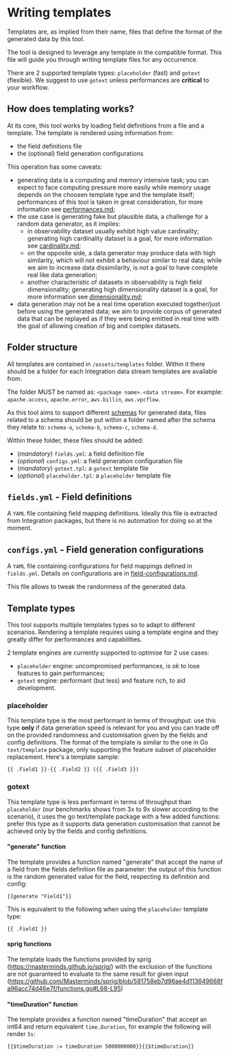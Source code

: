 # Writing templates

Templates are, as implied from their name, files that define the format of the generated data by this tool.

The tool is designed to leverage any template in the compatible format. This file will guide you through writing template files for any occurrence.

There are 2 supported template types: `placeholder` (fast) and `gotext` (flexible). We suggest to use `gotext` unless performances are **critical** to your workflow.

## How does templating works?

At its core, this tool works by loading field definitions from a file and a template. The template is rendered using information from:
- the field definitions file
- the (optional) field generation configurations

This operation has some caveats:
- generating data is a computing and memory intensive task; you can expect to face computing pressure more easily while memory usage depends on the choosen template type and the template itself; performances of this tool is taken in great consideration, for more information see [performances.md](./performances.md);
- the use case is generating fake but plausible data, a challenge for a random data generator, as it implies:
  - in observability dataset usually exhibit high value cardinality; generating high cardinality dataset is a goal, for more information see [cardinality.md](./cardinality.md);
  - on the opposite side, a data generator may produce data with high similarity, which will not exhibit a behaviour similar to real data; while we aim to increase data dissimilarity, is not a goal to have complete real like data generation;
  - another characteristic of datasets in observability is high field dimensionality; generating high dimensionality dataset is a goal, for more information see [dimensionality.md](./dimensionality.md);
- data generation may not be a real time operation executed together/just before using the generated data; we aim to provide corpus of generated data that can be replayed as if they were being emitted in real time with the goal of allowing creation of big and complex datasets.

## Folder structure

All templates are contained in `/assets/templates` folder. Within it there should be a folder for each Integration data stream templates are available from.

The folder MUST be named as: `<package name>.<data stream>`. For example: `apache.access`, `apache.error`, `aws.billin`, `aws.vpcflow`.

As this tool aims to support different [schemas](./data-schemas.md) for generated data, files related to a schema should be put within a folder named after the schema they relate to: `schema-a`, `schema-b`, `schema-c`, `schema-d`.

Within these folder, these files should be added:
- (_mandatory_) `fields.yml`: a field definition file
- (_optional_) `configs.yml`: a field generation configuration file
- (_mandatory_) `gotext.tpl`: a `gotext` template file
- (_optional_) `placeholder.tpl`: a `placeholder` template file

## `fields.yml` - Field definitions

A `YAML` file containing field mapping definitions. Ideally this file is extracted from Integration packages, but there is no automation for doing so at the moment.

## `configs.yml` - Field generation configurations

A `YAML` file containing configurations for field mappings defined in `fields.yml`. Details on configurations are in [field-configurations.md](./field-configurations.md).

This file allows to tweak the randomness of the generated data.

## Template types

This tool supports multiple templates types so to adapt to different scenarios. Rendering a template requires using a template engine and they greatly differ for performances and capabilities.

2 template engines are currently supported to optimise for 2 use cases:
- `placeholder` engine: uncompromised performances, is ok to lose features to gain performances;
- `gotext` engine: performant (but less) and feature rich, to aid development.

### placeholder

This template type is the most performant in terms of throughput: use this type **only** if data generation speed is relevant for you and you can trade off on the provided randomness and customisation given by the fields and config definitions.
The format of the template is similar to the one in Go `text/template` package, only supporting the feature subset of placeholder replacement.
Here's a template sample:
```text
{{ .Field1 }}-{{ .Field2 }} ({{ .Field3 }})
```

### gotext

This template type is less performant in terms of throughput than `placeholder` (our benchmarks shows from 3x to 9x slower according to the scenario), it uses the go text/template package with a few added functions: prefer this type as it supports data generation customisation that cannot be achieved only by the fields and config definitions.

#### "generate" function
The template provides a function named "generate" that accept the name of a field from the fields definition file as parameter: the output of this function is the random generated value for the field, respecting its definition and config:
```text
{{generate "Field1"}}
```

This is equivalent to the following when using the `placeholder` template type: 
```text
{{ .Field1 }}
```

#### sprig functions
The template loads the functions provided by sprig (https://masterminds.github.io/sprig/) with the exclusion of the functions are not guaranteed to evaluate to the same result for given input (https://github.com/Masterminds/sprig/blob/581758eb7d96ae4d113649668fa96acc74d46e7f/functions.go#L68-L95)

#### "timeDuration" function
The template provides a function named "timeDuration" that accept an int64 and return equivalent `time.Duration`, for example the following will render `5s`:
```text
{{$timeDuration := timeDuration 5000000000}}{{$timeDuration}} 
```
